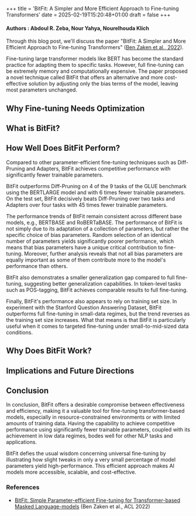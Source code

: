 +++
title = 'BitFit: A Simpler and More Efficient Approach to Fine-tuning Transformers'
date = 2025-02-19T15:20:48+01:00
draft = false
+++


#### Authors : Abdoul R. Zeba, Nour Yahya, Nourelhouda Klich

Through this blog post, we'll discuss the paper "BitFit: A Simpler and More Efficient Approach to Fine-tuning Transformers" ([Ben Zaken et al., 2022](#benzaken)).

Fine-tuning large transformer models like BERT has become the standard practice for adapting them to specific tasks. However, full fine-tuning can be extremely memory and computationally expensive. The paper proposed a novel technique called BitFit that offers an alternative and more cost-effective solution by adjusting only the bias terms of the model, leaving most parameters unchanged.

## Why Fine-tuning Needs Optimization



## What is BitFit?



## How Well Does BitFit Perform?

Compared to other parameter-efficient fine-tuning techniques such as Diff-Pruning and Adapters, BitFit achieves competitive performance with significantly fewer trainable parameters.

BitFit outperforms Diff-Pruning on 4 of the 9 tasks of the GLUE benchmark using the BERTLARGE model and with 6 times fewer trainable parameters. On the test set, BitFit decisively beats Diff-Pruning over two tasks and Adapters over four tasks with 45 times fewer trainable parameters.

The performance trends of BitFit remain consistent across different base models, e.g., BERTBASE and RoBERTaBASE. The performance of BitFit is not simply due to its adaptation of a collection of parameters, but rather the specific choice of bias parameters. Random selection of an identical number of parameters yields significantly poorer performance, which means that bias parameters have a unique critical contribution to fine-tuning.
Moreover, further analysis reveals that not all bias parameters are equally important as some of them contribute more to the model's performance than others.

BitFit also demonstrates a smaller generalization gap compared to full fine-tuning, suggesting better generalization capabilities. In token-level tasks such as POS-tagging, BitFit achieves comparable results to full fine-tuning.

Finally, BitFit's performance also appears to rely on training set size. In experiment with the Stanford Question Answering Dataset, BitFit outperforms full fine-tuning in small-data regimes, but the trend reverses as the training set size increases. What that means is that BitFit is particularly useful when it comes to targeted fine-tuning under small-to-mid-sized data conditions.

## Why Does BitFit Work?



## Implications and Future Directions



## Conclusion

In conclusion, BitFit offers a desirable compromise between effectiveness and efficiency, making it a valuable tool for fine-tuning transformer-based models, especially in resource-constrained environments or with limited amounts of training data. Having the capability to achieve competitive performance using significantly fewer trainable parameters, coupled with its achievement in low data regimes, bodes well for other NLP tasks and applications.

BitFit defies the usual wisdom concerning universal fine-tuning by illustrating how slight tweaks in only a very small percentage of model parameters yield high-performance. This efficient approach makes AI models more accessible, scalable, and cost-effective.


### References  

- <a id="#benzaken"></a> [BitFit: Simple Parameter-efficient Fine-tuning for Transformer-based Masked Language-models](https://aclanthology.org/2022.acl-short.1/) (Ben Zaken et al., ACL 2022)